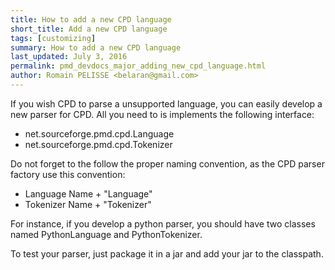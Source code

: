 ```yaml
---
title: How to add a new CPD language
short_title: Add a new CPD language
tags: [customizing]
summary: How to add a new CPD language
last_updated: July 3, 2016
permalink: pmd_devdocs_major_adding_new_cpd_language.html
author: Romain PELISSE <belaran@gmail.com>
---
```


If you wish CPD to parse a unsupported language, you can easily develop a new parser for CPD. All you need to is implements the following interface:

*   net.sourceforge.pmd.cpd.Language
*   net.sourceforge.pmd.cpd.Tokenizer

Do not forget to the follow the proper naming convention, as the CPD parser factory use this convention:

*   Language Name + "Language"
*   Tokenizer Name + "Tokenizer"

For instance, if you develop a python parser, you should have two classes named PythonLanguage and PythonTokenizer.

To test your parser, just package it in a jar and add your jar to the classpath.

